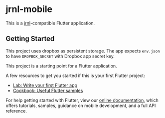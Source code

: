 # jrnl-mobile

This is a [jrnl](https://jrnl.sh/en/stable/)-compatible Flutter application.

## Getting Started

This project uses dropbox as persistent storage. The app expects `env.json` to have `DROPBOX_SECRET` 
with Dropbox app secret key.

This project is a starting point for a Flutter application.

A few resources to get you started if this is your first Flutter project:

- [Lab: Write your first Flutter app](https://flutter.dev/docs/get-started/codelab)
- [Cookbook: Useful Flutter samples](https://flutter.dev/docs/cookbook)

For help getting started with Flutter, view our
[online documentation](https://flutter.dev/docs), which offers tutorials,
samples, guidance on mobile development, and a full API reference.
